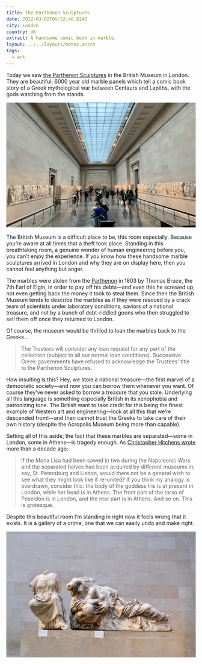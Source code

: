 ```yaml
---
title: The Parthenon Sculptures
date: 2022-03-02T05:52:48.814Z
city: London
country: UK
extract: A handsome comic book in marble.
layout: ../../layouts/notes.astro
tags:
  - art
---
```

Today we saw [the Parthenon Sculptures](https://www.britishmuseum.org/about-us/british-museum-story/contested-objects-collection/parthenon-sculptures) in the British Museum in London. They are beautiful; 6000 year old marble panels which tell a comic book story of a Greek mythological war between Centaurs and Lapiths, with the gods watching from the stands.

![A photograph of the Parthenon Sculptures](/images/img_9126-1.jpg)

The British Museum is a difficult place to be, this room especially. Because you’re aware at all times that a theft took place. Standing in this breathtaking room, a genuine wonder of human engineering before you, you can’t enjoy the experience. If you know how these handsome marble sculptures arrived in London and why they are on display here, then you cannot feel anything but anger.

The marbles were stolen from the [Parthenon](https://en.wikipedia.org/wiki/Parthenon) in 1803 by Thomas Bruce, the 7th Earl of Elgin, in order to pay off his debts—and even this he screwed up, not even getting back the money it took to steal them. Since then the British Museum tends to describe the marbles as if they were rescued by a crack team of scientists under laboratory conditions, saviors of a national treasure, and not by a bunch of debt-riddled goons who then struggled to sell them off once they returned to London.

Of course, the museum would be thrilled to loan the marbles back to the Greeks...

> The Trustees will consider any loan request for any part of the collection (subject to all our normal loan conditions). Successive Greek governments have refused to acknowledge the Trustees' title to the Parthenon Sculptures. 

How insulting is this? Hey, we stole a national treasure—the first marvel of a democratic society—and now you can borrow them whenever you want. Of course they’ve never asked to borrow a treasure that you stole. Underlying all this language is something especially British in its xenophobia and patronizing tone. The British want to take credit for this being the finest example of Western art and engineering—look at all this that we’re descended from!—and then cannot trust the Greeks to take care of their own history (despite the Acropolis Museum being more than capable).

Setting all of this aside, the fact that these marbles are separated—some in London, some in Athens—is tragedy enough. As [Christopher Hitchens wrote](https://www.vanityfair.com/culture/2009/07/hitchens200907) more than a decade ago:

> If the Mona Lisa had been sawed in two during the Napoleonic Wars and the separated halves had been acquired by different museums in, say, St. Petersburg and Lisbon, would there not be a general wish to see what they might look like if re-united? If you think my analogy is overdrawn, consider this: the body of the goddess Iris is at present in London, while her head is in Athens. The front part of the torso of Poseidon is in London, and the rear part is in Athens. And so on. This is grotesque.

Despite this beautiful room I’m standing in right now it feels wrong that it exists. It is a gallery of a crime, one that we can easily undo and make right.

![A photograph of the Parthenon Sculptures](/images/dscf0335-1.jpg)
